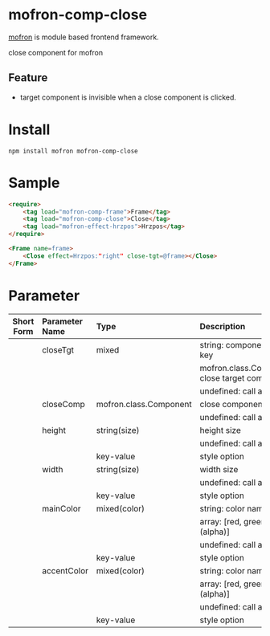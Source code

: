 # mofron-comp-close
[mofron](https://mofron.github.io/mofron/) is module based frontend framework.

close component for mofron

## Feature
 - target component is invisible when a close component is clicked.

# Install
```
npm install mofron mofron-comp-close
```

# Sample
```html
<require>
    <tag load="mofron-comp-frame">Frame</tag>
    <tag load="mofron-comp-close">Close</tag>
    <tag load="mofron-effect-hrzpos">Hrzpos</tag>
</require>

<Frame name=frame>
    <Close effect=Hrzpos:"right" close-tgt=@frame></Close>
</Frame>
```

# Parameter

| Short<br>Form | Parameter Name | Type | Description |
|:-------------:|:---------------|:-----|:------------|
| | closeTgt | mixed | string: component object key |
| | | | mofron.class.Component: close target component |
| | | | undefined: call as getter |
| | closeComp | mofron.class.Component | close component |
| | | | undefined: call as getter |
| | height | string(size) | height size |
| | | | undefined: call as getter |
| | | key-value | style option  |
| | width | string(size) | width size |
| | | | undefined: call as getter |
| | | key-value | style option |
| | mainColor | mixed(color) | string: color name, #hex |
| | | | array: [red, green, blue, (alpha)] |
| | | | undefined: call as getter |
| | | key-value | style option |
| | accentColor | mixed(color) | string: color name, #hex |
| | | | array: [red, green, blue, (alpha)] |
| | | | undefined: call as getter |
| | | key-value | style option |

